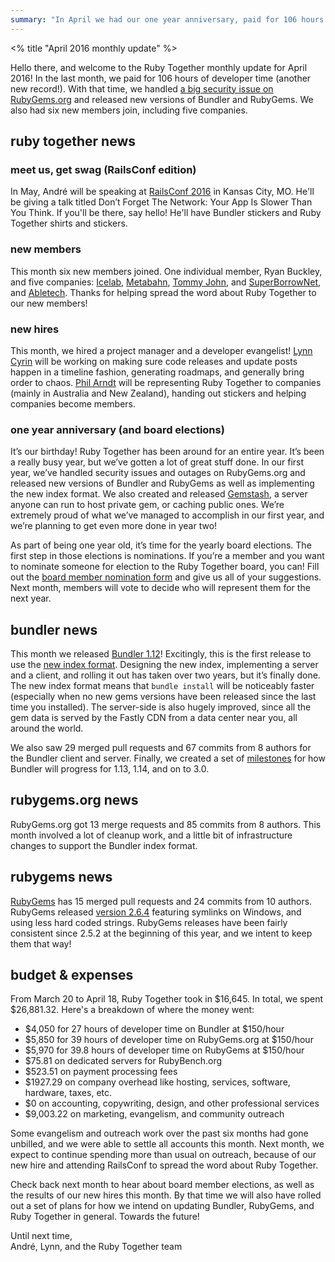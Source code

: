 ```yaml
---
summary: "In April we had our one year anniversary, paid for 106 hours of developer time, had six new members join, and launched Bundler 1.12 and the new gem index format."
---
```


<% title "April 2016 monthly update" %>

Hello there, and welcome to the Ruby Together monthly update for April 2016! In the last month, we paid for 106 hours of developer time (another new record!). With that time, we handled [a big security issue on RubyGems.org][rgsec] and released new versions of Bundler and RubyGems. We also had six new members join, including five companies.

[rgsec]: http://blog.rubygems.org/2016/04/06/gem-replacement-vulnerability-and-mitigation.html

## ruby together news

### meet us, get swag (RailsConf edition)

In May, André will be speaking at [RailsConf 2016][rc] in Kansas City, MO. He'll be giving a talk titled Don’t Forget The Network: Your App Is Slower Than You Think. If you'll be there, say hello! He'll have Bundler stickers and Ruby Together shirts and stickers.

[rc]: https://www.railsconf.com

### new members

This month six new members joined. One individual member, Ryan Buckley, and five companies: [Icelab][icelab], [Metabahn][metabahn], [Tommy John][tommyjohn], and [SuperBorrowNet][superborrownet], and [Abletech][abletech]. Thanks for helping spread the word about Ruby Together to our new members!

[icelab]: http://www.icelab.com/
[metabahn]: https://metabahn.com/
[tommyjohn]: https://www.tommyjohn.com/
[superborrownet]: https://www.superborrownet.com/
[abletech]: https://abletech.nz/

### new hires

This month, we hired a project manager and a developer evangelist! [Lynn Cyrin](https://twitter.com/lynncyrin) will be working on making sure code releases and update posts happen in a timeline fashion, generating roadmaps, and generally bring order to chaos. [Phil Arndt](https://twitter.com/parndt) will be representing Ruby Together to companies (mainly in Australia and New Zealand), handing out stickers and helping companies become members.

### one year anniversary (and board elections)

It’s our birthday! Ruby Together has been around for an entire year. It’s been a really busy year, but we’ve gotten a lot of great stuff done. In our first year, we’ve handled security issues and outages on RubyGems.org and released new versions of Bundler and RubyGems as well as implementing the new index format. We also created and released [Gemstash](https://github.com/bundler/gemstash), a server anyone can run to host private gem, or caching public ones. We’re extremely proud of what we’ve managed to accomplish in our first year, and we’re planning to get even more done in year two!

As part of being one year old, it’s time for the yearly board elections. The first step in those elections is nominations. If you’re a member and you want to nominate someone for election to the Ruby Together board, you can! Fill out the [board member nomination form][directorform] and give us all of your suggestions. Next month, members will vote to decide who will represent them for the next year.

[directorform]: http://goo.gl/forms/iYgnMVGswj

## bundler news

This month we released [Bundler 1.12][bundler112]! Excitingly, this is the first release to use the [new index format][newindex]. Designing the new index, implementing a server and a client, and rolling it out has taken over two years, but it’s finally done. The new index format means that `bundle install` will be noticeably faster (especially when no new gems versions have been released since the last time you installed). The server-side is also hugely improved, since all the gem data is served by the Fastly CDN from a data center near you, all around the world.

We also saw 29 merged pull requests and 67 commits from 8 authors for the Bundler client and server. Finally, we created a set of [milestones][milestones] for how Bundler will progress for 1.13, 1.14, and on to 3.0.

[bundler112]: http://bundler.io/blog/2016/04/28/the-new-index-format-fastly-and-bundler-1-12.html
[newindex]: http://andre.arko.net/2014/03/28/the-new-rubygems-index-format/
[milestones]: https://github.com/bundler/bundler/milestones

## rubygems.org news

RubyGems.org got 13 merge requests and 85 commits from 8 authors. This month involved a lot of cleanup work, and a little bit of infrastructure changes to support the Bundler index format.

[rubygems.org-repo]: https://github.com/rubygems/rubygems.org

## rubygems news

[RubyGems][rubygems-repo] has 15 merged pull requests and 24 commits from 10 authors. RubyGems released [version 2.6.4][rubygems-release] featuring symlinks on Windows, and using less hard coded strings. RubyGems releases have been fairly consistent since 2.5.2 at the beginning of this year, and we intent to keep them that way!

[rubygems-repo]: https://github.com/rubygems/rubygems
[rubygems-release]: http://blog.rubygems.org/2016/04/26/2.6.4-released.html

## budget & expenses

From March 20 to April 18, Ruby Together took in $16,645. In total, we spent $26,881.32. Here's a breakdown of where the money went:

* $4,050 for 27 hours of developer time on Bundler at $150/hour
* $5,850 for 39 hours of developer time on RubyGems.org at $150/hour
* $5,970 for 39.8 hours of developer time on RubyGems at $150/hour
* $75.81 on dedicated servers for RubyBench.org
* $523.51 on payment processing fees
* $1927.29 on company overhead like hosting, services, software, hardware, taxes, etc.
* $0 on accounting, copywriting, design, and other professional services
* $9,003.22 on marketing, evangelism, and community outreach

Some evangelism and outreach work over the past six months had gone unbilled, and we were able to settle all accounts this month. Next month, we expect to continue spending more than usual on outreach, because of our new hire and attending RailsConf to spread the word about Ruby Together.

Check back next month to hear about board member elections, as well as the results of our new hires this month. By that time we will also have rolled out a set of plans for how we intend on updating Bundler, RubyGems, and Ruby Together in general. Towards the future!

Until next time,<br>
André, Lynn, and the Ruby Together team
